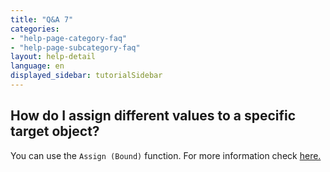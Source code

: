 ```yaml
---
title: "Q&A 7"
categories:
- "help-page-category-faq"
- "help-page-subcategory-faq"
layout: help-detail
language: en
displayed_sidebar: tutorialSidebar
---
```


<h2>How do I assign different values to a specific target object?</h2>

You can use the <code>Assign (Bound)</code> function. For more information check <a target="_blank" href="http://help.halestudio.org/latest/index.jsp?topic=%2Feu.esdihumboldt.cst.doc.functions%2Ffunctions%2Feu.esdihumboldt.hale.align.assign.bound.html&cp%3D0_6_3_1_21"> here.</a>

